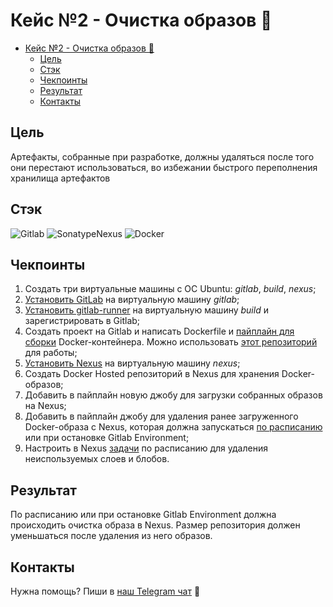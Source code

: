 # Кейс №2 - Очистка образов 🧹

- [Кейс №2 - Очистка образов 🧹](#кейс-2---очистка-образов-)
  - [Цель](#цель)
  - [Стэк](#стэк)
  - [Чекпоинты](#чекпоинты)
  - [Результат](#результат)
  - [Контакты](#контакты)

## Цель

Артефакты, собранные при разработке, должны удаляться после того они перестают использоваться, во избежании быстрого переполнения хранилища артефактов

## Стэк

![Gitlab](https://img.shields.io/badge/Gitlab-FC6D26.svg?style=for-the-badge&logo=gitlab&logoColor=white)
![SonatypeNexus](https://img.shields.io/badge/Nexus-0FAF6C?style=for-the-badge&logo=sonatype&logoColor=white)
![Docker](https://img.shields.io/badge/Docker-2496ED?style=for-the-badge&logo=docker&logoColor=white)

## Чекпоинты

1. Создать три виртуальные машины с ОС Ubuntu: *gitlab*, *build*, *nexus*;
2. [Установить GitLab](https://about.gitlab.com/install/) на виртуальную машину *gitlab*;
3. [Установить gitlab-runner](https://docs.gitlab.com/runner/) на виртуальную машину *build* и зарегистрировать в Gitlab;
4. Создать проект на Gitlab и написать Dockerfile и [пайплайн для сборки](https://docs.gitlab.com/ee/ci/) Docker-контейнера. Можно использовать [этот репозиторий](https://github.com/docker/docker-gs-ping.git) для работы;
5. [Установить Nexus](https://help.sonatype.com/en/installation-methods.html) на виртуальную машину *nexus*;
6. Создать Docker Hosted репозиторий в Nexus для хранения Docker-образов;
7. Добавить в пайплайн новую джобу для загрузки собранных образов на Nexus;
8. Добавить в пайплайн джобу для удаления ранее загруженного Docker-образа с Nexus, которая должна запускаться [по расписанию](https://docs.gitlab.com/ee/ci/pipelines/schedules.html) или при остановке Gitlab Environment;
9. Настроить в Nexus [задачи](https://help.sonatype.com/en/tasks.html) по расписанию для удаления неиспользуемых слоев и блобов. 

## Результат

По расписанию или при остановке Gitlab Environment должна происходить очистка образа в Nexus. Размер репозитория должен уменьшаться после удаления из него образов.

## Контакты

Нужна помощь? Пиши в [наш Telegram чат](https://t.me/+nSELCyIX8ltlNjU6) 🫶
